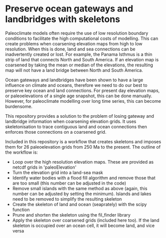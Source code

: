 # Preserve ocean gateways and landbridges with skeletons

Paleoclimate models often require the use of low resolution boundary conditions to facilitate the high computational costs of modelling. This can create problems when coarsening elevation maps from high to low resolution. When this is done, land and sea connections can be inadvertently created or lost. For example, the Panama Isthmus is a thin strip of land that connects North and South America. If an elevation map is coarsened by taking the mean or median of the elevations, the resulting map will not have a land bridge between North and South America. 

Ocean gateways and landbridges have been shown to have a large influence on climate and oceans, therefore we need to do our best to preserve key ocean and land connections. For present day elevation maps, or paleoelevations of a single age snapshot, this can be done manually. However, for paleoclimate modelling over long time series, this can become burdensome. 

This repository provides a solution to the problem of losing gateway and landbridge information when coarsening elevation grids. It uses skeletonisation to trace contiguous land and ocean connections then enforces those connections on a coarsened grid.

Included in this repository is a workflow that creates skeletons and imposes them for 26 paleoelevation grids from 250 Ma to the present. The outline of the workflow is:

* Loop over the high resolution elevation maps. These are provided as netcdf grids in 'paleoElevation'
* Turn the elevation grid into a land-sea mask
* Identify water bodies with a flood fill algorithm and remove those that are too small (this number can be adjusted in the code)
* Remove small islands with the same method as above (again, this number can be adjusted by setting the minimum). Islands and lakes need to be removed to simplify the resulting skeleton
* Create the skeleton of land and ocean (seaprately) with the scipy function
* Prune and shorten the skeleton using the fil_finder library
* Apply the skeleton over coarsened grids (included here too). If the land skeleton is occupied over an ocean cell, it will become land, and vice versa